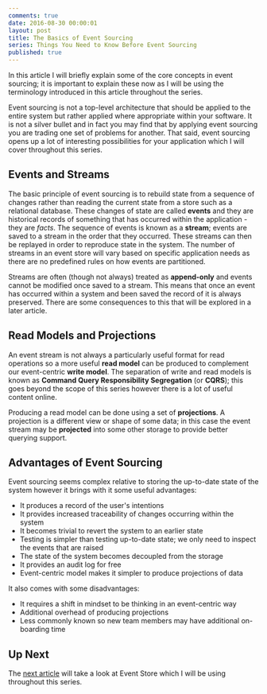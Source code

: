 ```yaml
---
comments: true
date: 2016-08-30 00:00:01
layout: post
title: The Basics of Event Sourcing
series: Things You Need to Know Before Event Sourcing
published: true
---
```


In this article I will briefly explain some of the core concepts in event sourcing; it is important to explain these now as I will be using the terminology introduced in this article throughout the series.

Event sourcing is not a top-level architecture that should be applied to the entire system but rather applied where appropriate within your software.  It is not a silver bullet and in fact you may find that by applying event sourcing you are trading one set of problems for another.  That said, event sourcing opens up a lot of interesting possibilities for your application which I will cover throughout this series.

## Events and Streams

The basic principle of event sourcing is to rebuild state from a sequence of changes rather than reading the current state from a store such as a relational database.  These changes of state are called **events** and they are historical records of something that has occurred within the application - they are _facts_.  The sequence of events is known as a **stream**; events are saved to a stream in the order that they occurred.  These streams can then be replayed in order to reproduce state in the system.  The number of streams in an event store will vary based on specific application needs as there are no predefined rules on how events are partitioned.

Streams are often (though not always) treated as **append-only** and events cannot be modified once saved to a stream. This means that once an event has occurred within a system and been saved the record of it is always preserved.  There are some consequences to this that will be explored in a later article.

## Read Models and Projections

An event stream is not always a particularly useful format for read operations so a more useful **read model** can be produced to complement our event-centric **write model**.  The separation of write and read models is known as **Command Query Responsibility Segregation** (or **CQRS**); this goes beyond the scope of this series however there is a lot of useful content online.

Producing a read model can be done using a set of **projections**.  A projection is a different view or shape of some data; in this case the event stream may be **projected** into some other storage to provide better querying support.

## Advantages of Event Sourcing

Event sourcing seems complex relative to storing the up-to-date state of the system however it brings with it some useful advantages:

- It produces a record of the user's intentions
- It provides increased traceability of changes occurring within the system
- It becomes trivial to revert the system to an earlier state
- Testing is simpler than testing up-to-date state; we only need to inspect the events that are raised
- The state of the system becomes decoupled from the storage
- It provides an audit log for free
- Event-centric model makes it simpler to produce projections of data

It also comes with some disadvantages:

- It requires a shift in mindset to be thinking in an event-centric way
- Additional overhead of producing projections
- Less commonly known so new team members may have additional on-boarding time

## Up Next
The [next article](/blog/introduction-to-event-store) will take a look at Event Store which I will be using throughout this series.

